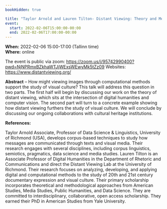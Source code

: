 ```yaml
---
bookHidden: true

title: "Taylor Arnold and Lauren Tilton- Distant Viewing: Theory and Method"
event:
  start: 2022-02-06T15:00:00-00:00
  end: 2022-02-06T17:00:00-00:00
---
```


**When:** 2022-02-06 15:00-17:00 (Tallinn time)   
**Where:** online 

The event is public via zoom: https://zoom.us/j/95742990400?pwd=NjNPRmxBZkhaWTJjWExsWEwyMk5tZz09 
Websites: https://www.distantviewing.org/


<!--more-->
**Abstract** – How might viewing images through computational methods support the study of visual culture? This talk will address this question in two parts. The first half will begin by discussing our work on the theory of distant viewing, which sits at the intersection of digital humanities and computer vision. The second part will turn to a concrete example showing how distant viewing furthers the study of visual culture. We will conclude by discussing our ongoing collaborations with cultural heritage institutions.

**References:** 

Taylor Arnold Associate, Professor of Data Science & Linguistics, University of Richmond (USA), develops corpus-based techniques to study how messages are communicated through texts and visual media. Their research engages with several disciplines, including corpus linguistics, semiotics, pragmatics, data science and media studies. Lauren Tilton is an Associate Professor of Digital Humanities in the Department of Rhetoric and Communications and direct the Distant Viewing Lab at the University of Richmond. Their research focuses on analyzing, developing, and applying digital and computational methods to the study of 20th and 21st century documentary expression and visual culture. Their primary scholarship incorporates theoretical and methodological approaches from American Studies, Media Studies, Public Humanities, and Data Science. They are committed to interdisciplinary, collaborative, open access scholarship. They earned their PhD in American Studies from Yale University.
